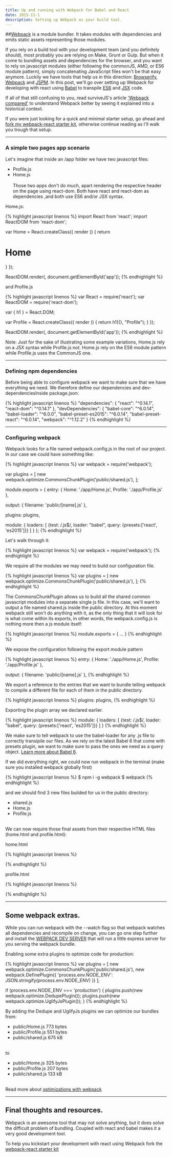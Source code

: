 ```yaml
---
title: Up and running with Webpack for Babel and React
date: 2015-11-1
description: Setting up Webpack as your build tool.
---
```


##[Webpack](https://webpack.github.io/) is a module bundler. It takes modules with dependencies and emits static assets representing those modules.

If you rely on a build tool with your development team (and you definitely should), most probably you are relying on Make, Grunt or Gulp. But when it come to bundling assets and dependencies for the browser, and you want to rely on javascript modules (either following the commonJS, AMD, or ES6 module pattern), simply concatenating JavaScript files won't be that easy anymore. Luckily we have tools that help us in this direction: [Browserify](http://browserify.org/), [Webpack](https://webpack.github.io/) and [JSPM](http://jspm.io/). In this post, we'll go over setting up Webpack for developing with react using [Babel](http://babeljs.io/) to transpile [ES6](http://www.ecma-international.org/ecma-262/6.0/) and [JSX](https://facebook.github.io/jsx/) code.

If all of that still confusing to you, read surviveJS's article ['Webpack compared']( http://survivejs.com/webpack_react/webpack_compared/) to understand Webpack better by seeing it explained into a historical context.

If you were just looking for a quick and minimal starter setup, go ahead and [fork my webpack-react starter kit](https://github.com/nickbalestra/webpack-react-starter-kit), otherwise continue reading as I'll walk you trough that setup.


***

### A simple two pages app scenario

Let's imagine that inside an /app folder we have two javascript files:

- Profile.js
- Home.js
<br><br>
Those two apps don't do much, apart rendering the respective header on the page using react-dom.
Both have react and react-dom as dependencies ,and both use ES6 and/or JSX syntax.

Home.js:

{% highlight javascript linenos %}
import React from 'react';
import ReactDOM from 'react-dom';

var Home = React.createClass({
  render () {
    return <h1>Home</h1>
  }
});

ReactDOM.render(<Home/>, document.getElementById('app'));
{% endhighlight %}

and Profile.js

{% highlight javascript linenos %}
var React = require('react');
var ReactDOM = require('react-dom');

var { h1 } = React.DOM;

var Profile = React.createClass({
  render () {
    return h1({}, "Profile");
  }
});

ReactDOM.render(<Profile/>, document.getElementById('app'));
{% endhighlight %}

Note: Just for the sake of illustrating some example variations, Home.js rely on a JSX syntax while Profile.js not. Home.js rely on the ES6 module pattern while Profile.js uses the CommonJS one.

***

### Defining npm dependencies

Before being able to configure webpack we want to make sure that we have everything we need.
We therefore define our dependencies and dev-dependenciesInside package.json:

{% highlight javascript linenos %}
"dependencies": {
  "react": "^0.14.1",
  "react-dom": "^0.14.1"
},
"devDependencies": {
  "babel-core": "^6.0.14",
  "babel-loader": "^6.0.0",
  "babel-preset-es2015": "^6.0.14",
  "babel-preset-react": "^6.0.14",
  "webpack": "^1.12.2"
}
{% endhighlight %}

***

### Configuring webpack

Webpack looks for a file named webpack.config.js in the root of our project. In our case we could have something like:

{% highlight javascript linenos %}
var webpack = require('webpack');

var plugins = [
  new webpack.optimize.CommonsChunkPlugin('public/shared.js'),
];

module.exports = {
  entry: {
    Home: './app/Home.js',
    Profile: './app/Profile.js'
  },

  output: {
    filename: 'public/[name].js'
  },

  plugins: plugins,

  module: {
    loaders: [
      {test: /\.js$/, loader: "babel", query: {presets:['react', 'es2015']}}
    ]
  }
};
{% endhighlight %}

Let's walk through it:

{% highlight javascript linenos %}
var webpack = require('webpack');
{% endhighlight %}

We require all the modules we may need to build our configuration file.

{% highlight javascript linenos %}
var plugins = [
  new webpack.optimize.CommonsChunkPlugin('public/shared.js'),
];
{% endhighlight %}

The CommonsChunkPlugin allows us to build all the shared common javascript modules into a separate single js file. In this case, we'll want to output a file named shared.js inside the public directory. At this moment webpack still won't do anything with it, as the only thing that it will look for is what come within its exports, in other words, the webpack.config.js is nothing more then a js module itself:

{% highlight javascript linenos %}
module.exports = {
  ...
}
{% endhighlight %}

We expose the configuration following the export module pattern

{% highlight javascript linenos %}
entry: {
  Home: './app/Home.js',
  Profile: './app/Profile.js'
},

output: {
  filename: 'public/[name].js'
},
{% endhighlight %}

We export a reference to the entries that we want to bundle telling webpack to compile a different file for each of them in the public directory.

{% highlight javascript linenos %}
plugins: plugins,
{% endhighlight %}

Exporting the plugin array we declared earlier.

{% highlight javascript linenos %}
module: {
  loaders: [
    {test: /\.js$/, loader: "babel", query: {presets:['react', 'es2015']}}
  ]
}
{% endhighlight %}

We make sure to tell webpack to use the babel-loader for any .js file to correctly transipile our files. As we rely on the latest Babel 6 that come with presets plugin, we want to make sure to pass the ones we need as a query object. [Learn more about Babel 6](http://babeljs.io/blog/2015/10/29/6.0.0/).

If we did everything right, we could now run webpack in the terminal (make sure you installed webpack globally first)

{% highlight javascript linenos %}
$ npm i -g webpack
$ webpack
{% endhighlight %}

and we should find 3 new files builded for us in the public directory:

- shared.js
- Home.js
- Profile.js
<br><br>

We can now require those final assets from their respective HTML files (home.html and profile.html):

home.html

{% highlight javascript linenos %}
<!doctype html>
<html>
<meta charset="utf-8">
<title>Home</title>
<div id="app"></div>
<script src="./shared.js"></script>
<script src="./Home.js"></script>
{% endhighlight %}

profile.html

{% highlight javascript linenos %}
<!doctype html>
<html>
<meta charset="utf-8">
<title>Profile</title>
<div id="app"></div>
<script src="./shared.js"></script>
<script src="./Profile.js"></script>
{% endhighlight %}

***

## Some webpack extras.

While you can run webpack with the --watch flag so that webpack watches all dependencies and recompile on change, you can go one step further and install the [WEBPACK DEV SERVER](https://webpack.github.io/docs/webpack-dev-server.html) that will run a little express server for you serving the webpack bundle.

Enabling some extra plugins to optimize code for production:

{% highlight javascript linenos %}
var plugins = [
  new webpack.optimize.CommonsChunkPlugin('public/shared.js'),
  new webpack.DefinePlugin({
    'process.env.NODE_ENV': JSON.stringify(process.env.NODE_ENV)
  })
];

if (process.env.NODE_ENV === 'production') {
  plugins.push(new webpack.optimize.DedupePlugin());
  plugins.push(new webpack.optimize.UglifyJsPlugin());
}
{% endhighlight %}

By adding the Dedupe and UglifyJs plugins we can optimize our bundles from:

- public/Home.js  773 bytes
- public/Profile.js  551 bytes
- public/shared.js     675 kB


<br>to

- public/Home.js  325 bytes
- public/Profile.js  207 bytes
- public/shared.js     133 kB

<br>Read more about [optimizations with webpack](https://github.com/webpack/docs/wiki/optimization)
***

## Final thoughts and resources.

Webpack is an awesome tool that may not solve anything, but it does solve the difficult problem of bundling.
Coupled with react and babel makes it a very good development tool.

To help you kickstart your development with react using Webpack fork the [webpack-react starter kit](https://github.com/nickbalestra/webpack-react-starter-kit)
